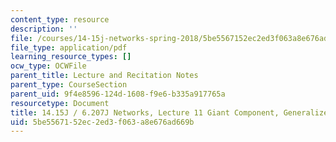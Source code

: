 ```yaml
---
content_type: resource
description: ''
file: /courses/14-15j-networks-spring-2018/5be5567152ec2ed3f063a8e676ad669b_MIT14_15JS18_lec11.pdf
file_type: application/pdf
learning_resource_types: []
ocw_type: OCWFile
parent_title: Lecture and Recitation Notes
parent_type: CourseSection
parent_uid: 9f4e8596-124d-1608-f9e6-b335a917765a
resourcetype: Document
title: 14.15J / 6.207J Networks, Lecture 11 Giant Component, Generalized Random Graphs
uid: 5be55671-52ec-2ed3-f063-a8e676ad669b
---
```

